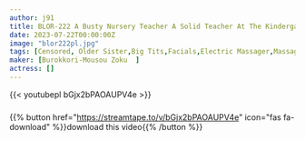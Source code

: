 ```yaml
---
author: j91
title: BLOR-222 A Busty Nursery Teacher A Solid Teacher At The Kindergarten Was A Dirty Little Girl With A Voluptuous Body Unequaled Ji Po Was Poked And Made To Do M & Iki Rolled Up
date: 2023-07-22T00:00:00Z
image: "blor222pl.jpg"
tags: [Censored, Older Sister,Big Tits,Facials,Electric Massager,Massage	]
maker: [Burokkori-Mousou Zoku  ]
actress: []
---
```



{{< youtubepl bGjx2bPAOAUPV4e >}}
###

{{% button href="https://streamtape.to/v/bGjx2bPAOAUPV4e" icon="fas fa-download" %}}download this video{{% /button %}}
